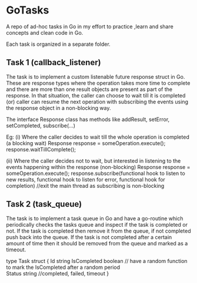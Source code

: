 # GoTasks
A repo of ad-hoc tasks in Go in my effort to practice ,learn and share concepts and clean code in Go.

Each task is organized in a separate folder. 

Task 1 (callback_listener)
--------------------------
The task is to implement a custom listenable future response struct in Go. These are response types where the operation takes more time to complete and there are more than one result objects are present as part of the response. In that situation, the caller can choose to wait till it is completed (or) caller can resume the next operation with subscribing the events using the response object in a non-blocking way.

The interface Response class has methods like addResult, setError, setCompleted, subscribe(...)

Eg:
(i) Where the caller decides to wait till the whole operation is completed (a blocking wait)
Response response = someOperation.execute();
response.waitTillComplete();

(ii) Where the caller decides not to wait, but interested in listening to the events happening within the response (non-blocking)
Response response = someOperation.execute();
response.subscribe(functional hook to listen to new results, functional hook to listen for error, functional hook for completion)
//exit the main thread as subscribing is non-blocking


Task 2 (task_queue)
-------------------
The task is to implement a task queue in Go and have a go-routine which periodically checks the tasks queue and inspect if the task is completed or not. If the task is completed then remove it from the queue, if not completed push back into the queue. If the task is not completed after a certain amount of time then it should be removed from the queue and marked as a timeout. 

type Task struct {
   Id string
   IsCompleted boolean // have a random function to mark the IsCompleted after a random period  
   Status string //completed, failed, timeout
}
